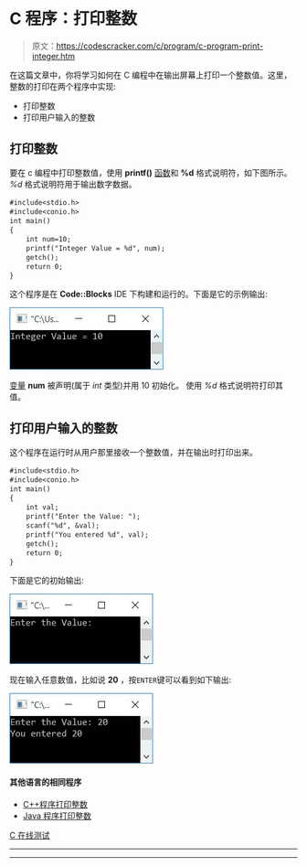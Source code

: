 # C 程序：打印整数

> 原文：<https://codescracker.com/c/program/c-program-print-integer.htm>

在这篇文章中，你将学习如何在 C 编程中在输出屏幕上打印一个整数值。这里，整数的打印在两个程序中实现:

*   打印整数
*   打印用户输入的整数

## 打印整数

要在 c 编程中打印整数值，使用 **printf()** [函数](/c/c-functions.htm)和 **%d** 格式说明符，如下图所示。 *%d* 格式说明符用于输出数字数据。

```
#include<stdio.h>
#include<conio.h>
int main()
{
    int num=10;
    printf("Integer Value = %d", num);
    getch();
    return 0;
}
```

这个程序是在 **Code::Blocks** IDE 下构建和运行的。下面是它的示例输出:

![c program print integer](img/4da95d98ebc814daa9a30e1808df9f3d.png)

[变量](/c/c-variables.htm) **num** 被声明(属于 *int* 类型)并用 10 初始化。 使用 *%d* 格式说明符打印其值。

## 打印用户输入的整数

这个程序在运行时从用户那里接收一个整数值，并在输出时打印出来。

```
#include<stdio.h>
#include<conio.h>
int main()
{
    int val;
    printf("Enter the Value: ");
    scanf("%d", &val);
    printf("You entered %d", val);
    getch();
    return 0;
}
```

下面是它的初始输出:

![c print integer entered by user](img/5a6780fc29eb8616b6f07019a5b76bdf.png)

现在输入任意数值，比如说 **20** ，按`ENTER`键可以看到如下输出:

![print integer value in c](img/2e9c2af0fb44e0dbfccd64fa5d313c0d.png)

#### 其他语言的相同程序

*   [C++程序打印整数](/cpp/program/cpp-program-print-integer.htm)
*   [Java 程序打印整数](/java/program/java-program-print-integer.htm)

[C 在线测试](/exam/showtest.php?subid=2)

* * *

* * *